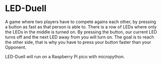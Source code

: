 # LED-Duell

A game where two players have to compete agains each other, by pressing a button as fast as that person is able to.
There is a row of LEDs where only the LEDs in the middle is turned on. By pressing the button, our current LED turns off and the next LED away from you will turn on.
The goal is to reach the other side, that is why you have to press your button faster than your Opponent.

LED-Duell will run on a Raspberry Pi pico with micropython.
